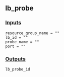 ## lb_probe

### [Inputs](./vars.tf)

    resource_group_name = ""
    lb_id = ""
    probe_name = ""
    port = ""

### [Outputs](./outputs.tf)

    lb_probe_id